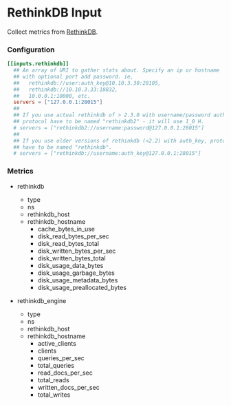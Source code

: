 # RethinkDB Input

Collect metrics from [RethinkDB](https://www.rethinkdb.com/).

### Configuration

```toml
[[inputs.rethinkdb]]
  ## An array of URI to gather stats about. Specify an ip or hostname
  ## with optional port add password. ie,
  ##   rethinkdb://user:auth_key@10.10.3.30:28105,
  ##   rethinkdb://10.10.3.33:18832,
  ##   10.0.0.1:10000, etc.
  servers = ["127.0.0.1:28015"]
  ##
  ## If you use actual rethinkdb of > 2.3.0 with username/password authorization,
  ## protocol have to be named "rethinkdb2" - it will use 1_0 H.
  # servers = ["rethinkdb2://username:password@127.0.0.1:28015"]
  ##
  ## If you use older versions of rethinkdb (<2.2) with auth_key, protocol
  ## have to be named "rethinkdb".
  # servers = ["rethinkdb://username:auth_key@127.0.0.1:28015"]
```

### Metrics

- rethinkdb
  - type
  - ns
  - rethinkdb_host
  - rethinkdb_hostname
    - cache_bytes_in_use
    - disk_read_bytes_per_sec
    - disk_read_bytes_total
    - disk_written_bytes_per_sec
    - disk_written_bytes_total
    - disk_usage_data_bytes
    - disk_usage_garbage_bytes
    - disk_usage_metadata_bytes
    - disk_usage_preallocated_bytes  
  
- rethinkdb_engine
  - type
  - ns
  - rethinkdb_host
  - rethinkdb_hostname
    - active_clients
    - clients
    - queries_per_sec
    - total_queries
    - read_docs_per_sec
    - total_reads
    - written_docs_per_sec
    - total_writes
